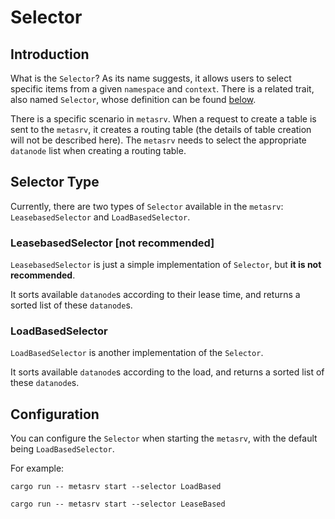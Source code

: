 # Selector

## Introduction

What is the `Selector`? As its name suggests, it allows users to select specific items from a given `namespace` and `context`. There is a related trait, also named `Selector`, whose definition can be found [below][0].

[0]: https://github.com/GreptimeTeam/greptimedb/blob/develop/src/meta-srv/src/selector.rs

There is a specific scenario in `metasrv`. When a request to create a table is sent to the `metasrv`, it creates a routing table (the details of table creation will not be described here). The `metasrv` needs to select the appropriate `datanode` list when creating a routing table.

## Selector Type

Currently, there are two types of `Selector` available in the `metasrv`: `LeasebasedSelector` and `LoadBasedSelector`.

### LeasebasedSelector [not recommended]

`LeasebasedSelector` is just a simple implementation of `Selector`, but **it is not recommended**.

It sorts available `datanode`s according to their lease time, and returns a sorted list of these `datanode`s.

### LoadBasedSelector

`LoadBasedSelector` is another implementation of the `Selector`.

It sorts available `datanode`s according to the load, and returns a sorted list of these `datanode`s.

## Configuration

You can configure the `Selector` when starting the `metasrv`, with the default being `LoadBasedSelector`.

For example:

```shell
cargo run -- metasrv start --selector LoadBased
```

```shell
cargo run -- metasrv start --selector LeaseBased
```

